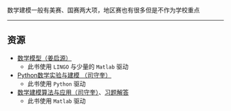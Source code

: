 数学建模一般有美赛、国赛两大项，地区赛也有很多但是不作为学校重点

---

## 资源
- [数学模型（姜启源）](http://api.xtaoa.com/api/lanzou.php?url=https://cqu-openlib.lanzout.com/iPdc41ximgij&type=down)
    - 此书使用 `LINGO` 与少量的 `Matlab` 驱动
- [Python数学实验与建模 （司守奎）](http://api.xtaoa.com/api/lanzou.php?url=https://cqu-openlib.lanzout.com/if3pv1xiqa7g&type=down)
    - 此书使用 `Python` 驱动
- [数学建模算法与应用（司守奎）](http://api.xtaoa.com/api/lanzou.php?url=https://cqu-openlib.lanzout.com/iJipA1xjcnod&type=down)、[习题解答](http://api.xtaoa.com/api/lanzou.php?url=https://cqu-openlib.lanzout.com/iyJEQ1xjcqxa&type=down)
    - 此书使用 `Matlab` 驱动